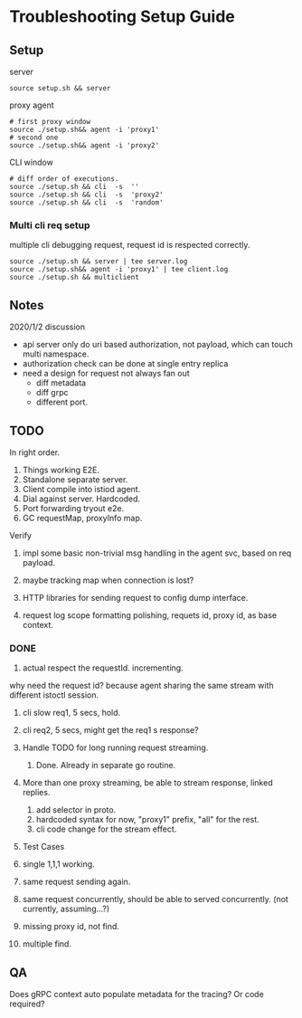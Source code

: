 # Troubleshooting Setup Guide


## Setup

server

```shell
source setup.sh && server
```

proxy agent

```shell
# first proxy window
source ./setup.sh&& agent -i 'proxy1'
# second one
source ./setup.sh&& agent -i 'proxy2'
```

CLI window

```shell
# diff order of executions.
source ./setup.sh && cli  -s  ''
source ./setup.sh && cli  -s  'proxy2'
source ./setup.sh && cli  -s  'random'
```

### Multi cli req setup

multiple cli debugging request, request id is respected correctly.

```shell
source ./setup.sh && server | tee server.log
source ./setup.sh&& agent -i 'proxy1' | tee client.log
source ./setup.sh && multiclient
```

## Notes

2020/1/2 discussion

- api server only do uri based authorization, not payload, which can touch multi namespace.
- authorization check can be done at single entry replica
- need a design for request not always fan out
  - diff metadata
  - diff grpc
  - different port.

## TODO

In right order.

1. Things working E2E.
  1. Standalone separate server.
  1. Client compile into istiod agent.
  1. Dial against server. Hardcoded.
  1. Port forwarding tryout e2e.
1. GC requestMap, proxyInfo map.

Verify
  1. impl some basic non-trivial msg handling in the agent svc, based on req payload.

1. maybe tracking map when connection is lost?
1. HTTP libraries for sending request to config dump interface.
1. request log scope formatting polishing, requets id, proxy id, as base context.

### DONE

1. actual respect the requestId. incrementing.

why need the request id? because agent sharing the same stream with different istoctl session.
  1. cli slow req1, 5 secs, hold.
  1. cli req2, 5 secs, might get the req1 s response?

1. Handle TODO for long running request streaming.
   1. Done. Already in separate go routine.
1. More than one proxy streaming, be able to stream response, linked replies.
   1. add selector in proto.
   1. hardcoded syntax for now, "proxy1" prefix, "all" for the rest.
   1. cli code change for the stream effect.

1. Test Cases
  1. single 1,1,1 working.
  1. same request sending again.
  1. same request concurrently, should be able to served concurrently. (not currently, assuming...?)
  1. missing proxy id, not find.
  1. multiple find.


## QA

Does gRPC context auto populate metadata for the tracing? Or code required?